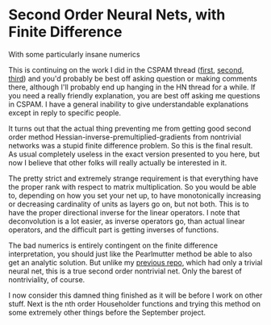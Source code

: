 Second Order Neural Nets, with Finite Difference
=====

With some particularly insane numerics

This is continuing on the work I did in the CSPAM thread ([first](https://github.com/howonlee/bobdobbshess), [second](https://github.com/howonlee/bobdobbsnewton), [third](https://github.com/howonlee/twostrangethings)) and you'd probably be best off asking question or making comments there, although I'll probably end up hanging in the HN thread for a while. If you need a really friendly explanation, you are best off asking me questions in CSPAM. I have a general inability to give understandable explanations except in reply to specific people.

It turns out that the actual thing preventing me from getting good second order method Hessian-inverse-premultiplied-gradients from nontrivial networks was a stupid finite difference problem. So this is the final result. As usual completely useless in the exact version presented to you here, but now I believe that other folks will really actually be interested in it.

The pretty strict and extremely strange requirement is that everything have the proper rank with respect to matrix multiplication. So you would be able to, depending on how you set your net up, to have monotonically increasing or decreasing cardinality of units as layers go on, but not both. This is to have the proper directional inverse for the linear operators. I note that deconvolution is a lot easier, as inverse operators go, than actual linear operators, and the difficult part is getting inverses of functions.

The bad numerics is entirely contingent on the finite difference interpretation, you should just like the Pearlmutter method be able to also get an analytic solution. But unlike my [previous repo](https://github.com/howonlee/twostrangethings), which had only a trivial neural net, this is a true second order nontrivial net. Only the barest of nontriviality, of course.

I now consider this damned thing finished as it will be before I work on other stuff. Next is the nth order Householder functions and trying this method on some extremely other things before the September project.
